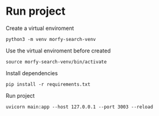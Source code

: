 # Run project

Create a virtual enviroment

    python3 -m venv morfy-search-venv

Use the virtual enviroment before created

    source morfy-search-venv/bin/activate

Install dependencies

    pip install -r requirements.txt

Run project

    uvicorn main:app --host 127.0.0.1 --port 3003 --reload
